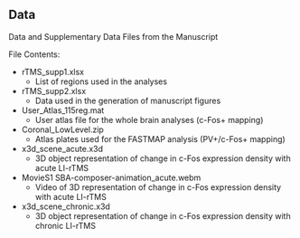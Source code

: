 ## Data

Data and Supplementary Data Files from the Manuscript

File Contents:
- rTMS_supp1.xlsx
  - List of regions used in the analyses
- rTMS_supp2.xlsx
  - Data used in the generation of manuscript figures
- User_Atlas_115reg.mat
  - User atlas file for the whole brain analyses (c-Fos+ mapping)
- Coronal_LowLevel.zip
  - Atlas plates used for the FASTMAP analysis (PV+/c-Fos+ mapping)
- x3d_scene_acute.x3d
  - 3D object representation of change in c-Fos expression density with acute LI-rTMS
- MovieS1 SBA-composer-animation_acute.webm
  - Video of 3D representation of change in c-Fos expression density with acute LI-rTMS
- x3d_scene_chronic.x3d
  - 3D object representation of change in c-Fos expression density with chronic LI-rTMS
